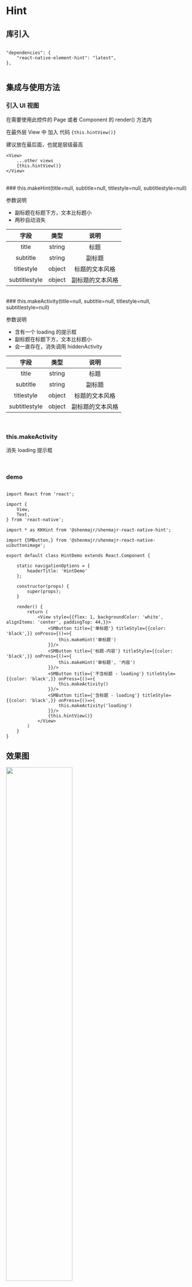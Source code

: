 # Hint

## 库引入

```

"dependencies": {
    "react-native-element-hint": "latest",
},
  
```

## 集成与使用方法


### 引入 UI 视图

在需要使用此控件的 Page 或者 Component 的 render() 方法内

在最外层 View 中 加入 代码 `{this.hintView()}`

建议放在最后面，也就是层级最高


```
<View>
	...other views
	{this.hintView()}
</View>
```
<br/>
### this.makeHint(title=null, subtitle=null, titlestyle=null, subtitlestyle=null)

参数说明

- 副标题在标题下方，文本比标题小
- 两秒自动消失

|字段|类型|说明|
|:--:|:--:|:--:|
|title|string|标题|
| subtitle |string|副标题|
| titlestyle | object |标题的文本风格|
| subtitlestyle |object|副标题的文本风格|

<br/>
### this.makeActivity(title=null, subtitle=null, titlestyle=null, subtitlestyle=null)

参数说明

- 含有一个 loading 的提示框
- 副标题在标题下方，文本比标题小
- 会一直存在，消失调用 hiddenActivity

|字段|类型|说明|
|:--:|:--:|:--:|
|title|string|标题|
| subtitle |string|副标题|
| titlestyle | object |标题的文本风格|
| subtitlestyle |object|副标题的文本风格|

<br/>

### this.makeActivity

消失 loading 提示框

<br/>

### demo


```

import React from 'react';

import {
    View,
    Text,
} from 'react-native';

import * as KKHint from '@shenmajr/shenmajr-react-native-hint';

import {SMButton,} from '@shenmajr/shenmajr-react-native-uibuttonimage';

export default class HintDemo extends React.Component {

    static navigationOptions = {
        headerTitle: 'HintDemo'
    };

    constructor(props) {
        super(props);
    }

    render() {
        return (
            <View style={{flex: 1, backgroundColor: 'white', alignItems: 'center', paddingTop: 44,}}>
                <SMButton title={'单标题'} titleStyle={{color: 'black',}} onPress={()=>{
                    this.makeHint('单标题')
                }}/>
                <SMButton title={'标题-内容'} titleStyle={{color: 'black',}} onPress={()=>{
                    this.makeHint('单标题', '内容')
                }}/>
                <SMButton title={'不含标题 - loading'} titleStyle={{color: 'black',}} onPress={()=>{
                    this.makeActivity()
                }}/>
                <SMButton title={'含标题 - loading'} titleStyle={{color: 'black',}} onPress={()=>{
                    this.makeActivity('loading')
                }}/>
                {this.hintView()}
            </View>
        )
    }
}
```

## 效果图

<image width='60%' src='./ReadMeSource/IMG_A73933C08C39-1.jpg'/>